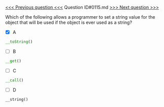 [<<< Previous question <<<](0114.md)  Question ID#0115.md  [>>> Next question >>>](0116.md) 

Which of the following allows a programmer to set a string value for the object that will be used if the object is ever used as a string?

- [x] A
```php
__toString()
```

- [ ] B
```php
__get()
```

- [ ] C
```php
__call()
```

- [ ] D
```php
__string()
```

